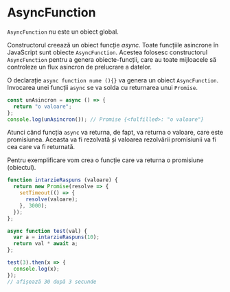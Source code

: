 # AsyncFunction

`AsyncFunction` nu este un obiect global.

Constructorul creează un obiect funcție *async*. Toate funcțiile asincrone în JavaScript sunt obiecte `AsyncFunction`.
Acestea folosesc constructorul `AsyncFunction` pentru a genera obiecte-funcții, care au toate mijloacele să controleze un flux asincron de prelucrare a datelor.

O declarație `async function nume (){}` va genera un obiect `AsyncFunction`. Invocarea unei funcții `async` se va solda cu returnarea unui `Promise`.

```javascript
const unAsincron = async () => {
  return "o valoare";
};
console.log(unAsincron()); // Promise {<fulfilled>: "o valoare"}
```

Atunci când funcția `async` va returna, de fapt, va returna o valoare, care este promisiunea. Aceasta va fi rezolvată și valoarea rezolvării promisiunii va fi cea care va fi returnată.

Pentru exemplificare vom crea o funcție care va returna o promisiune (obiectul).

```javascript
function intarzieRaspuns (valoare) {
  return new Promise(resolve => {
    setTimeout(() => {
      resolve(valoare);
    }, 3000);
  });
};

async function test(val) {
  var a = intarzieRaspuns(10);
  return val * await a;
};

test(3).then(x => {
  console.log(x);
});
// afișează 30 după 3 secunde
```
